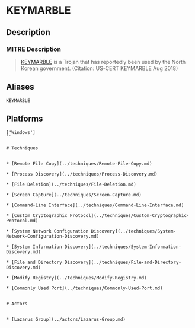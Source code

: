 
# KEYMARBLE

## Description

### MITRE Description

> [KEYMARBLE](https://attack.mitre.org/software/S0271) is a Trojan that has reportedly been used by the North Korean government. (Citation: US-CERT KEYMARBLE Aug 2018)

## Aliases

```
KEYMARBLE
```

## Platforms

```
['Windows']
``

# Techniques


* [Remote File Copy](../techniques/Remote-File-Copy.md)

* [Process Discovery](../techniques/Process-Discovery.md)
    
* [File Deletion](../techniques/File-Deletion.md)
    
* [Screen Capture](../techniques/Screen-Capture.md)
    
* [Command-Line Interface](../techniques/Command-Line-Interface.md)
    
* [Custom Cryptographic Protocol](../techniques/Custom-Cryptographic-Protocol.md)
    
* [System Network Configuration Discovery](../techniques/System-Network-Configuration-Discovery.md)
    
* [System Information Discovery](../techniques/System-Information-Discovery.md)
    
* [File and Directory Discovery](../techniques/File-and-Directory-Discovery.md)
    
* [Modify Registry](../techniques/Modify-Registry.md)
    
* [Commonly Used Port](../techniques/Commonly-Used-Port.md)
    

# Actors


* [Lazarus Group](../actors/Lazarus-Group.md)

